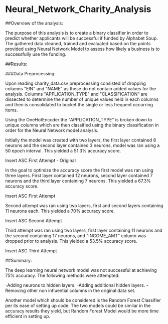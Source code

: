# Neural_Network_Charity_Analysis

##Overview of the analysis:

The purpose of this analysis is to create a binary classifier in order to predict whether applicants will be successful if funded by Alphabet Soup. The gathered data cleaned, trained and evaluated based on the points provided using Neural Network Model to assess how likely a business is to successfully use the funding.

##Results:

###Data Preprocessing:

Upon reading charity_data.csv preprocessing consisted of dropping columns "EIN" and "NAME" as these do not contain added values for the analysis. Columns "APPLICATION_TYPE" and "CLASSIFICATION" are dissected to determine the number of unique values held in each columns and then is consolidated to bucket the single or less frequent occurring items. 

Using the OneHotEncoder the "APPLICATION_TYPE" is broken down to unique columns which are then classified using the binary classification in order for the Neural Network model analysis. 

Initially the model was created with two layers, the first layer contained 8 neurons and the second layer contained 3 neurons, model was ran using a 50 epoch interval. This yielded a 51.3% accuracy score. 

Insert ASC First Attempt - Original

In the goal to optimize the accuracy score the first model was ran using three layers. First layer contained 12 neurons, second layer contained 7 neurons and the third layer containing 7 neurons. This yielded a 67.3% accuracy score. 

Insert ASC First Attempt

Second attempt was ran using two layers, first and second layers containing 11 neurons each. This yielded a 70% accuracy score.

Insert ASC Second Attempt

Third attempt was ran using two layers, first layer containing 11 neurons and the second containing 17 neurons, and "INCOME_AMT" column was dropped prior to analysis. This yielded a 53.5% accuracy score.

Insert ASC Third Attempt

##Summary: 

The deep learning neural network model was not successful at achieving 75% accuracy. The following methods were attempted: 

-Adding neurons to hidden layers.
-Adding additional hidden layers.
-Removing other non influential columns in the original data set.

Another model which should be considered is the Random Forest Classifier per its ease of setting up code. The two models could be similar in the accuracy results they yield, but Random Forest Model would be more time efficient in setting up.
